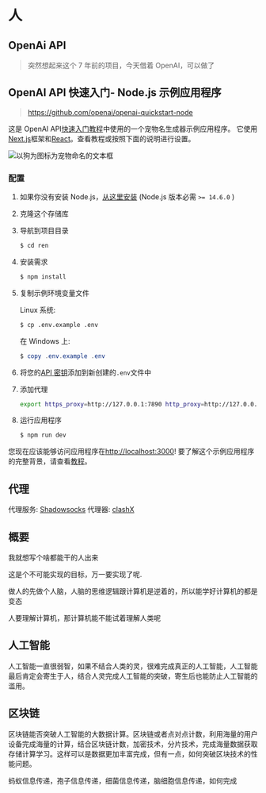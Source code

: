 # 人

## OpenAi API

> 突然想起来这个 7 年前的项目，今天借着 OpenAI，可以做了

## OpenAI API 快速入门- Node.js 示例应用程序

> https://github.com/openai/openai-quickstart-node

这是 OpenAI API[快速入门教程](https://platform.openai.com/docs/quickstart)中使用的一个宠物名生成器示例应用程序。
它使用[Next.js](https://nextjs.org/)框架和[React](https://reactjs.org/)。查看教程或按照下面的说明进行设置。

![以狗为图标为宠物命名的文本框](https://user-images.githubusercontent.com/10623307/213887080-b2bc4645-7fdb-4dbd-ae42-efce00d0dc29.png)

### 配置

1. 如果你没有安装 Node.js，[从这里安装](https://nodejs.org/en/) (Node.js 版本必需 `>= 14.6.0` )

2. 克隆这个存储库

3. 导航到项目目录

   ```bash
   $ cd ren
   ```

4. 安装需求

   ```bash
   $ npm install
   ```

5. 复制示例环境变量文件

   Linux 系统:

   ```bash
   $ cp .env.example .env
   ```

   在 Windows 上:

   ```powershell
   $ copy .env.example .env
   ```

6. 将您的[API 密钥](https://platform.openai.com/account/api-keys)添加到新创建的`.env`文件中
7. 添加代理

   ```bash
   export https_proxy=http://127.0.0.1:7890 http_proxy=http://127.0.0.1:7890 all_proxy=socks5://127.0.0.1:7890
   ```

8. 运行应用程序

   ```bash
   $ npm run dev
   ```

您现在应该能够访问应用程序在[http://localhost:3000](http://localhost:3000)!
要了解这个示例应用程序的完整背景，请查看[教程](https://platform.openai.com/docs/quickstart)。

## 代理

代理服务: [Shadowsocks](https://shadowsocks.nl/)
代理器: [clashX](https://github.com/yichengchen/clashX)

## 概要

我就想写个啥都能干的人出来

这是个不可能实现的目标，万一要实现了呢.

做人的先做个人脑，人脑的思维逻辑跟计算机是逆着的，所以能学好计算机的都是变态

人要理解计算机，那计算机能不能试着理解人类呢

## 人工智能

人工智能一直很弱智，如果不结合人类的灵，很难完成真正的人工智能，人工智能最后肯定会寄生于人，结合人灵完成人工智能的突破，寄生后也能防止人工智能的滥用。

## 区块链

区块链能否突破人工智能的大数据计算。区块链或者点对点计数，利用海量的用户设备完成海量的计算，结合区块链计数，加密技术，分片技术，完成海量数据获取存储计算学习。这样可以是数据更加丰富完成，但有一点，如何突破区块技术的性能问题。

蚂蚁信息传递，孢子信息传递，细菌信息传递，脑细胞信息传递，如何完成
